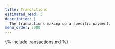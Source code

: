 ```yaml
---
title: Transactions
estimated_read: 3
description: |
  The transactions making up a specific payment.
menu_order: 3000
---
```


{% include transactions.md %}
